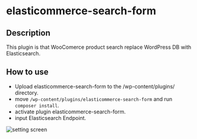 # elasticommerce-search-form
## Description
This plugin is that WooComerce product search replace WordPress DB with Elasticsearch.

## How to use
- Upload elasticommerce-search-form to the /wp-content/plugins/ directory.
- move `/wp-content/plugins/elasticommerce-search-form` and run `composer install`.
- activate plugin elasticommerce-search-form.
- input Elasticsearch Endpoint.

<img src="https://raw.githubusercontent.com/megumiteam/elasticommerce-search-form/master/screenshot-1.png" title="setting screen"/>

## 

